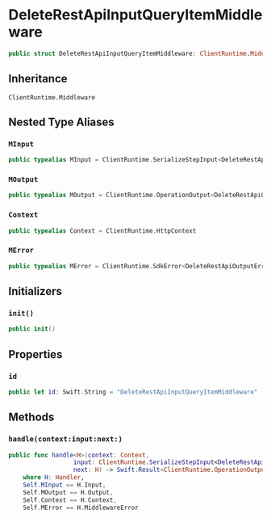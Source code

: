# DeleteRestApiInputQueryItemMiddleware

``` swift
public struct DeleteRestApiInputQueryItemMiddleware: ClientRuntime.Middleware 
```

## Inheritance

`ClientRuntime.Middleware`

## Nested Type Aliases

### `MInput`

``` swift
public typealias MInput = ClientRuntime.SerializeStepInput<DeleteRestApiInput>
```

### `MOutput`

``` swift
public typealias MOutput = ClientRuntime.OperationOutput<DeleteRestApiOutputResponse>
```

### `Context`

``` swift
public typealias Context = ClientRuntime.HttpContext
```

### `MError`

``` swift
public typealias MError = ClientRuntime.SdkError<DeleteRestApiOutputError>
```

## Initializers

### `init()`

``` swift
public init() 
```

## Properties

### `id`

``` swift
public let id: Swift.String = "DeleteRestApiInputQueryItemMiddleware"
```

## Methods

### `handle(context:input:next:)`

``` swift
public func handle<H>(context: Context,
                  input: ClientRuntime.SerializeStepInput<DeleteRestApiInput>,
                  next: H) -> Swift.Result<ClientRuntime.OperationOutput<DeleteRestApiOutputResponse>, MError>
    where H: Handler,
    Self.MInput == H.Input,
    Self.MOutput == H.Output,
    Self.Context == H.Context,
    Self.MError == H.MiddlewareError
```
